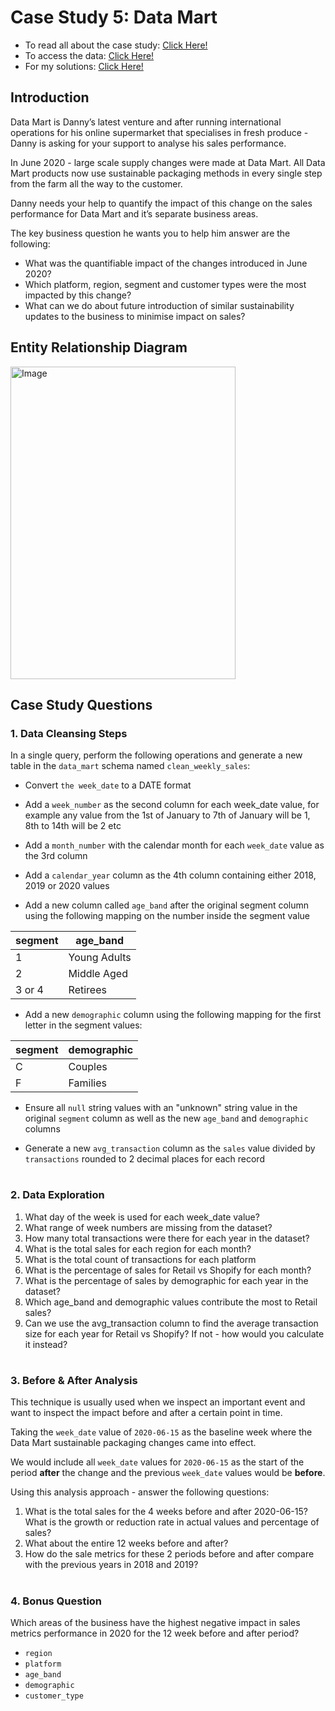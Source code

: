 # Case Study 5: Data Mart		

- To read all about the case study: [Click Here!](https://8weeksqlchallenge.com/case-study-5/)
- To access the data: [Click Here!](https://github.com/andreareosa/8-Week-SQL-Challenge/blob/main/Case%20Study%204%20-%20Data%20Bank/Case%20Study%204%20-%20Create%20Dataset.sql)
- For my solutions: [Click Here!](https://github.com/andreareosa/8-Week-SQL-Challenge/blob/main/Case%20Study%204%20-%20Data%20Bank/Case%20Study%204%20-%20Solutions.sql)

## Introduction
Data Mart is Danny’s latest venture and after running international operations for his online supermarket that specialises in fresh produce - Danny is asking for your support to analyse his sales performance.

In June 2020 - large scale supply changes were made at Data Mart. All Data Mart products now use sustainable packaging methods in every single step from the farm all the way to the customer.

Danny needs your help to quantify the impact of this change on the sales performance for Data Mart and it’s separate business areas.

The key business question he wants you to help him answer are the following:

- What was the quantifiable impact of the changes introduced in June 2020?
- Which platform, region, segment and customer types were the most impacted by this change?
- What can we do about future introduction of similar sustainability updates to the business to minimise impact on sales?


## Entity Relationship Diagram
<img src="https://user-images.githubusercontent.com/98579297/175327505-675a0868-bab5-4a8b-a4b7-11486bf2116d.png" alt="Image" width="360" height="500">


## Case Study Questions

### 1. Data Cleansing Steps

In a single query, perform the following operations and generate a new table in the `data_mart` schema named `clean_weekly_sales`:

- Convert `the week_date` to a DATE format

- Add a `week_number` as the second column for each week_date value, for example any value from the 1st of January to 7th of January will be 1, 8th to 14th will be 2 etc

- Add a `month_number` with the calendar month for each `week_date` value as the 3rd column

- Add a `calendar_year` column as the 4th column containing either 2018, 2019 or 2020 values

- Add a new column called `age_band` after the original segment column using the following mapping on the number inside the segment value

segment	| age_band
--|--
1	|Young Adults
2	|Middle Aged
3 or 4|	Retirees

- Add a new `demographic` column using the following mapping for the first letter in the segment values:

segment|	demographic
--|--
C	|Couples
F	|Families

- Ensure all `null` string values with an "unknown" string value in the original `segment` column as well as the new `age_band` and `demographic` columns

- Generate a new `avg_transaction` column as the `sales` value divided by `transactions` rounded to 2 decimal places for each record

#

### 2.  Data Exploration

1. What day of the week is used for each week_date value?
2. What range of week numbers are missing from the dataset?
3. How many total transactions were there for each year in the dataset?
4. What is the total sales for each region for each month?
5. What is the total count of transactions for each platform
6. What is the percentage of sales for Retail vs Shopify for each month?
7. What is the percentage of sales by demographic for each year in the dataset?
8. Which age_band and demographic values contribute the most to Retail sales?
9. Can we use the avg_transaction column to find the average transaction size for each year for Retail vs Shopify? If not - how would you calculate it instead?

#

### 3. Before & After Analysis

This technique is usually used when we inspect an important event and want to inspect the impact before and after a certain point in time.

Taking the `week_date` value of `2020-06-15` as the baseline week where the Data Mart sustainable packaging changes came into effect.

We would include all `week_date` values for `2020-06-15` as the start of the period **after** the change and the previous `week_date` values would be **before**.

Using this analysis approach - answer the following questions:

 1. What is the total sales for the 4 weeks before and after 2020-06-15? What is the growth or reduction rate in actual values and percentage of sales?
 2. What about the entire 12 weeks before and after?
 3. How do the sale metrics for these 2 periods before and after compare with the previous years in 2018 and 2019?

#

### 4. Bonus Question 

Which areas of the business have the highest negative impact in sales metrics performance in 2020 for the 12 week before and after period?

- `region`
- `platform`
- `age_band`
- `demographic`
- `customer_type`
